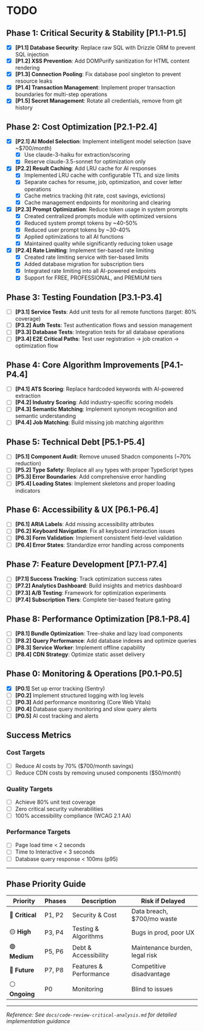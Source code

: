 # TODO

## Phase 1: Critical Security & Stability [P1.1-P1.5]

- [x] **[P1.1] Database Security**: Replace raw SQL with Drizzle ORM to prevent SQL injection
- [x] **[P1.2] XSS Prevention**: Add DOMPurify sanitization for HTML content rendering
- [x] **[P1.3] Connection Pooling**: Fix database pool singleton to prevent resource leaks
- [x] **[P1.4] Transaction Management**: Implement proper transaction boundaries for multi-step operations
- [x] **[P1.5] Secret Management**: Rotate all credentials, remove from git history

## Phase 2: Cost Optimization [P2.1-P2.4]

- [x] **[P2.1] AI Model Selection**: Implement intelligent model selection (save ~$700/month)
  - [x] Use claude-3-haiku for extraction/scoring
  - [x] Reserve claude-3.5-sonnet for optimization only
- [x] **[P2.2] Result Caching**: Add LRU cache for AI responses
  - [x] Implemented LRU cache with configurable TTL and size limits
  - [x] Separate caches for resume, job, optimization, and cover letter operations
  - [x] Cache metrics tracking (hit rate, cost savings, evictions)
  - [x] Cache management endpoints for monitoring and clearing
- [x] **[P2.3] Prompt Optimization**: Reduce token usage in system prompts
  - [x] Created centralized prompts module with optimized versions
  - [x] Reduced system prompt tokens by ~40-50%
  - [x] Reduced user prompt tokens by ~30-40%
  - [x] Applied optimizations to all AI functions
  - [x] Maintained quality while significantly reducing token usage
- [x] **[P2.4] Rate Limiting**: Implement tier-based rate limiting
  - [x] Created rate limiting service with tier-based limits
  - [x] Added database migration for subscription tiers
  - [x] Integrated rate limiting into all AI-powered endpoints
  - [x] Support for FREE, PROFESSIONAL, and PREMIUM tiers

## Phase 3: Testing Foundation [P3.1-P3.4]

- [ ] **[P3.1] Service Tests**: Add unit tests for all remote functions (target: 80% coverage)
- [ ] **[P3.2] Auth Tests**: Test authentication flows and session management
- [ ] **[P3.3] Database Tests**: Integration tests for all database operations
- [ ] **[P3.4] E2E Critical Paths**: Test user registration → job creation → optimization flow

## Phase 4: Core Algorithm Improvements [P4.1-P4.4]

- [ ] **[P4.1] ATS Scoring**: Replace hardcoded keywords with AI-powered extraction
- [ ] **[P4.2] Industry Scoring**: Add industry-specific scoring models
- [ ] **[P4.3] Semantic Matching**: Implement synonym recognition and semantic understanding
- [ ] **[P4.4] Job Matching**: Build missing job matching algorithm

## Phase 5: Technical Debt [P5.1-P5.4]

- [ ] **[P5.1] Component Audit**: Remove unused Shadcn components (~70% reduction)
- [ ] **[P5.2] Type Safety**: Replace all `any` types with proper TypeScript types
- [ ] **[P5.3] Error Boundaries**: Add comprehensive error handling
- [ ] **[P5.4] Loading States**: Implement skeletons and proper loading indicators

## Phase 6: Accessibility & UX [P6.1-P6.4]

- [ ] **[P6.1] ARIA Labels**: Add missing accessibility attributes
- [ ] **[P6.2] Keyboard Navigation**: Fix all keyboard interaction issues
- [ ] **[P6.3] Form Validation**: Implement consistent field-level validation
- [ ] **[P6.4] Error States**: Standardize error handling across components

## Phase 7: Feature Development [P7.1-P7.4]

- [ ] **[P7.1] Success Tracking**: Track optimization success rates
- [ ] **[P7.2] Analytics Dashboard**: Build insights and metrics dashboard
- [ ] **[P7.3] A/B Testing**: Framework for optimization experiments
- [ ] **[P7.4] Subscription Tiers**: Complete tier-based feature gating

## Phase 8: Performance Optimization [P8.1-P8.4]

- [ ] **[P8.1] Bundle Optimization**: Tree-shake and lazy load components
- [ ] **[P8.2] Query Performance**: Add database indexes and optimize queries
- [ ] **[P8.3] Service Worker**: Implement offline capability
- [ ] **[P8.4] CDN Strategy**: Optimize static asset delivery

## Phase 0: Monitoring & Operations [P0.1-P0.5]

- [x] **[P0.1]** Set up error tracking (Sentry)
- [ ] **[P0.2]** Implement structured logging with log levels
- [ ] **[P0.3]** Add performance monitoring (Core Web Vitals)
- [ ] **[P0.4]** Database query monitoring and slow query alerts
- [ ] **[P0.5]** AI cost tracking and alerts

## Success Metrics

### Cost Targets

- [ ] Reduce AI costs by 70% ($700/month savings)
- [ ] Reduce CDN costs by removing unused components ($50/month)

### Quality Targets

- [ ] Achieve 80% unit test coverage
- [ ] Zero critical security vulnerabilities
- [ ] 100% accessibility compliance (WCAG 2.1 AA)

### Performance Targets

- [ ] Page load time < 2 seconds
- [ ] Time to Interactive < 3 seconds
- [ ] Database query response < 100ms (p95)

---

## Phase Priority Guide

| Priority        | Phases | Description            | Risk if Delayed                |
| --------------- | ------ | ---------------------- | ------------------------------ |
| 🔴 **Critical** | P1, P2 | Security & Cost        | Data breach, $700/mo waste     |
| 🟡 **High**     | P3, P4 | Testing & Algorithms   | Bugs in prod, poor UX          |
| 🟢 **Medium**   | P5, P6 | Debt & Accessibility   | Maintenance burden, legal risk |
| 🔵 **Future**   | P7, P8 | Features & Performance | Competitive disadvantage       |
| ⚪ **Ongoing**  | P0     | Monitoring             | Blind to issues                |

---

_Reference: See `docs/code-review-critical-analysis.md` for detailed implementation guidance_
